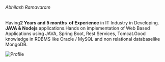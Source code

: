 ###### Abhilash Ramavaram

Having**2 Years and 5 months  of Experience** in IT Industry in Developing. **JAVA & Nodejs** applications.Hands on implementation of Web Based Applications using JAVA, Spring
Boot, Rest Services, Tomcat.Good knowledge in RDBMS like Oracle / MySQL and non relational databaselike MongoDB.

![Profile](Images/profile.png)

